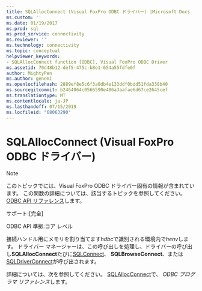 ```yaml
---
title: SQLAllocConnect (Visual FoxPro ODBC ドライバー) |Microsoft Docs
ms.custom: ''
ms.date: 01/19/2017
ms.prod: sql
ms.prod_service: connectivity
ms.reviewer: ''
ms.technology: connectivity
ms.topic: conceptual
helpviewer_keywords:
- SQLAllocConnect function [ODBC], Visual FoxPro ODBC Driver
ms.assetid: 70d48b12-def5-475c-b8e1-654a55fdfe0f
author: MightyPen
ms.author: genemi
ms.openlocfilehash: 2889ef8e5c6f3a0db4e133ddf0bdd51fda338b40
ms.sourcegitcommit: b2464064c0566590e486a3aafae6d67ce2645cef
ms.translationtype: MT
ms.contentlocale: ja-JP
ms.lasthandoff: 07/15/2019
ms.locfileid: "68063290"
---
```

# <a name="sqlallocconnect-visual-foxpro-odbc-driver"></a>SQLAllocConnect (Visual FoxPro ODBC ドライバー)
> [!NOTE]  
>  このトピックでには、Visual FoxPro ODBC ドライバー固有の情報が含まれています。 この関数の詳細については、該当するトピックを参照してください。 [ODBC API リファレンス](../../odbc/reference/syntax/odbc-api-reference.md)します。  
  
 サポート:[完全]  
  
 ODBC API 準拠:コア レベル  
  
 接続ハンドル用にメモリを割り当てます*hdbc*で識別される環境内で*henv*します。 ドライバー マネージャーは、この呼び出しを処理し、ドライバーの呼び出し**SQLAllocConnect**たびに[SQLConnect](../../odbc/microsoft/sqlconnect-visual-foxpro-odbc-driver.md)、 **SQLBrowseConnect**、または[SQLDriverConnect](../../odbc/microsoft/sqldriverconnect-visual-foxpro-odbc-driver.md)が呼び出されます。  
  
 詳細については、次を参照してください。 [SQLAllocConnect](../../odbc/reference/syntax/sqlallocconnect-function.md)で、 *ODBC プログラマ リファレンス*します。
